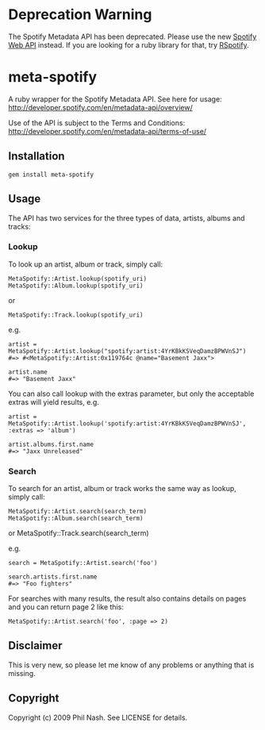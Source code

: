 # Deprecation Warning

The Spotify Metadata API has been deprecated. Please use the new [Spotify Web
API](https://developer.spotify.com/web-api/) instead. If you are looking for a
ruby library for that, try [RSpotify](https://github.com/guilhermesad/rspotify).

# meta-spotify

A ruby wrapper for the Spotify Metadata API. See here for usage: http://developer.spotify.com/en/metadata-api/overview/

Use of the API is subject to the Terms and Conditions: http://developer.spotify.com/en/metadata-api/terms-of-use/

## Installation

    gem install meta-spotify

## Usage

The API has two services for the three types of data, artists, albums and tracks:

### Lookup

To look up an artist, album or track, simply call:

    MetaSpotify::Artist.lookup(spotify_uri)
    MetaSpotify::Album.lookup(spotify_uri)
or

    MetaSpotify::Track.lookup(spotify_uri)

e.g.

    artist = MetaSpotify::Artist.lookup("spotify:artist:4YrKBkKSVeqDamzBPWVnSJ")
    #=> #<MetaSpotify::Artist:0x119764c @name="Basement Jaxx">

    artist.name
    #=> "Basement Jaxx"

You can also call lookup with the extras parameter, but only the acceptable extras will yield results, e.g.

    artist = MetaSpotify::Artist.lookup('spotify:artist:4YrKBkKSVeqDamzBPWVnSJ', :extras => 'album')

    artist.albums.first.name
    #=> "Jaxx Unreleased"

### Search

To search for an artist, album or track works the same way as lookup, simply call:

    MetaSpotify::Artist.search(search_term)
    MetaSpotify::Album.search(search_term)
or
    MetaSpotify::Track.search(search_term)

e.g.

    search = MetaSpotify::Artist.search('foo')

    search.artists.first.name
    #=> "Foo fighters"

For searches with many results, the result also contains details on pages and you can return page 2 like this:

    MetaSpotify::Artist.search('foo', :page => 2)

## Disclaimer

This is very new, so please let me know of any problems or anything that is missing.

## Copyright

Copyright (c) 2009 Phil Nash. See LICENSE for details.
